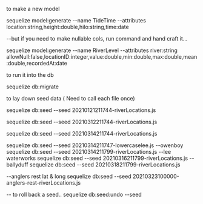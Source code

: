 to make a new model

sequelize model:generate --name TideTime --attributes location:string,height:double,hilo:string,time:date

--but if you need to make nullable cols, run command and hand craft it...

sequelize model:generate --name RiverLevel --attributes river:string allowNull:false,locationID:integer,value:double,min:double,max:double,mean:double,recordedAt:date

to run it into the db

sequelize db:migrate

to lay down seed data ( Need to call each file once)

sequelize db:seed --seed 20210121211744-riverLocations.js

sequelize db:seed --seed 20210312211744-riverLocations.js

sequelize db:seed --seed 20210314211744-riverLocations.js

sequelize db:seed --seed 20210314211747-lowercaselee.js
--owenboy
sequelize db:seed --seed 20210314211799-riverLocations.js
--lee waterworks
sequelize db:seed --seed 20210316211799-riverLocations.js
--ballyduff
sequelize db:seed --seed 20210318211799-riverLocations.js

--anglers rest lat & long
sequelize db:seed --seed 20210323100000-anglers-rest-riverLocations.js

-- to roll back a seed..
sequelize db:seed:undo --seed
